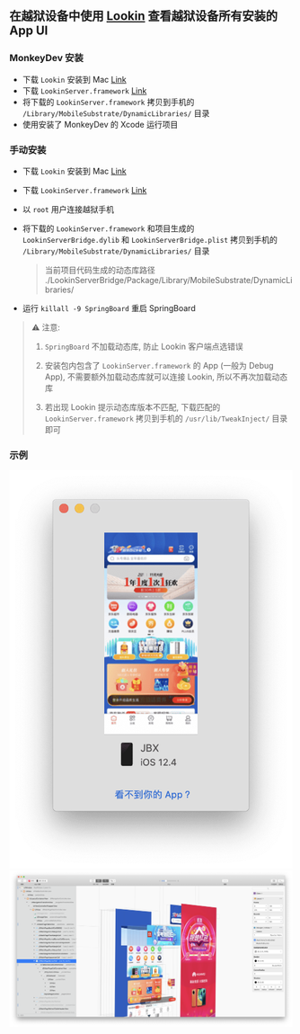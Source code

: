 ## 在越狱设备中使用 [Lookin](https://lookin.work/) 查看越狱设备所有安装的 App UI

### MonkeyDev 安装

- 下载 `Lookin` 安装到 Mac [Link](https://lookin.work/)
- 下载 `LookinServer.framework` [Link](https://github.com/QMUI/LookinServer/tree/master/LookinServer.framework)
- 将下载的 `LookinServer.framework` 拷贝到手机的 `/Library/MobileSubstrate/DynamicLibraries/` 目录
- 使用安装了 MonkeyDev 的 Xcode 运行项目

### 手动安装

- 下载 `Lookin` 安装到 Mac [Link](https://lookin.work/)
- 下载 `LookinServer.framework` [Link](https://github.com/QMUI/LookinServer/tree/master/LookinServer.framework)
- 以 `root` 用户连接越狱手机
- 将下载的 `LookinServer.framework` 和项目生成的 `LookinServerBridge.dylib` 和 `LookinServerBridge.plist` 拷贝到手机的 `/Library/MobileSubstrate/DynamicLibraries/` 目录

  > 当前项目代码生成的动态库路径 ./LookinServerBridge/Package/Library/MobileSubstrate/DynamicLibraries/

- 运行 `killall -9 SpringBoard` 重启 SpringBoard

> ⚠️ 注意:
>
> 1. `SpringBoard` 不加载动态库, 防止 Lookin 客户端点选错误
>
> 2. 安装包内包含了 `LookinServer.framework` 的 App (一般为 Debug App), 不需要额外加载动态库就可以连接 Lookin, 所以不再次加载动态库
>
> 3. 若出现 Lookin 提示动态库版本不匹配, 下载匹配的 `LookinServer.framework` 拷贝到手机的 `/usr/lib/TweakInject/` 目录即可

### 示例

![Lookin 连接界面](./image1.png)
![Lookin UI 界面](./image2.png)
